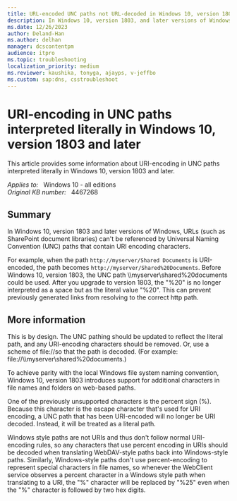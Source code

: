 ```yaml
---
title: URL-encoded UNC paths not URL-decoded in Windows 10, version 1803 and later versions
description: In Windows 10, version 1803, and later versions of Windows URL-encoded UNC paths are no longer URL-decoded.
ms.date: 12/26/2023
author: Deland-Han
ms.author: delhan
manager: dcscontentpm
audience: itpro
ms.topic: troubleshooting
localization_priority: medium
ms.reviewer: kaushika, tonyga, ajayps, v-jeffbo
ms.custom: sap:dns, csstroubleshoot
---
```

# URI-encoding in UNC paths interpreted literally in Windows 10, version 1803 and later

This article provides some information about URI-encoding in UNC paths interpreted literally in Windows 10, version 1803 and later.

_Applies to:_ &nbsp; Windows 10 - all editions  
_Original KB number:_ &nbsp; 4467268

## Summary

In Windows 10, version 1803 and later versions of Windows, URLs (such as SharePoint document libraries) can't be referenced by Universal Naming Convention (UNC) paths that contain URI encoding characters.

For example, when the path `http://myserver/Shared Documents` is URI-encoded, the path becomes `http://myserver/Shared%20Documents`. Before Windows 10, version 1803, the UNC path \\\\myserver\\shared%20documents could be used. After you upgrade to version 1803, the "%20" is no longer interpreted as a space but as the literal value "%20". This can prevent previously generated links from resolving to the correct http path.

## More information

This is by design. The UNC pathing should be updated to reflect the literal path, and any URI-encoding characters should be removed. Or, use a scheme of file://so that the path is decoded. (For example: file://\\\\myserver\\shared%20documents.)

To achieve parity with the local Windows file system naming convention, Windows 10, version 1803 introduces support for additional characters in file names and folders on web-based paths.

One of the previously unsupported characters is the percent sign (%). Because this character is the escape character that's used for URI encoding, a UNC path that has been URI-encoded will no longer be URI decoded. Instead, it will be treated as a literal path.

Windows style paths are not URIs and thus don't follow normal URI-encoding rules, so any characters that use percent encoding in URIs should be decoded when translating WebDAV-style paths back into Windows-style paths. Similarly, Windows-style paths don't use percent-encoding to represent special characters in file names, so whenever the WebClient service observes a percent character in a Windows style path when translating to a URI, the "%" character will be replaced by "%25" even when the "%" character is followed by two hex digits.
